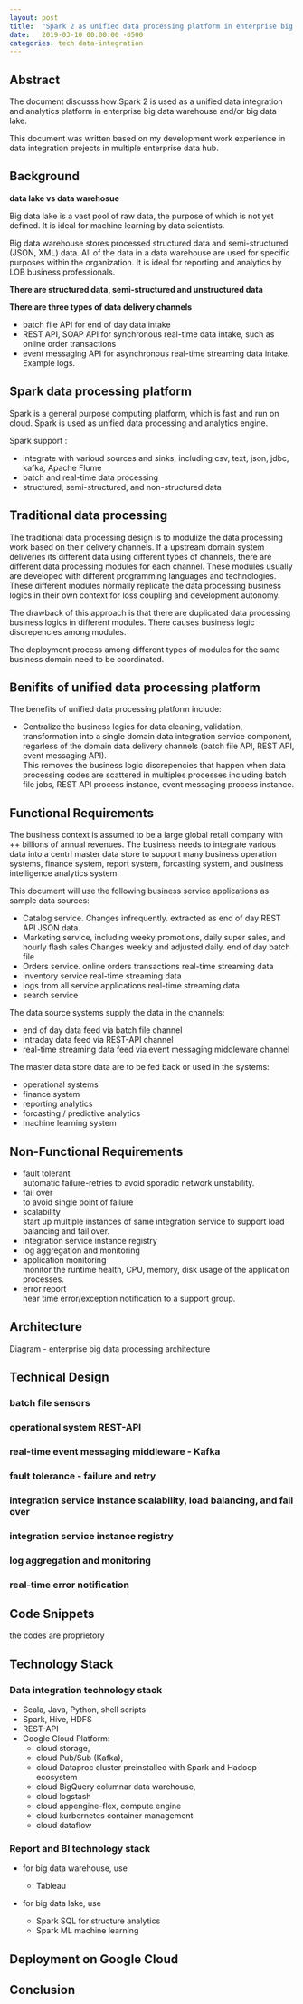 ```yaml
---
layout: post
title:  "Spark 2 as unified data processing platform in enterprise big data hub"
date:   2019-03-10 00:00:00 -0500
categories: tech data-integration
---
```


## Abstract  

The document discusss how Spark 2 is used as a unified data integration and analytics platform in enterprise big data warehouse and/or big data lake.

This document was written based on my development work experience in data integration projects in multiple enterprise data hub. 


## Background

**data lake vs data warehosue**

Big data lake is a vast pool of raw data, the purpose of which is not yet defined. It is ideal for machine learning by data scientists.

Big data warehouse stores processed structured data and semi-structured (JSON, XML) data. All of the data in a data warehouse are used for specific purposes within the organization. It is ideal for reporting and analytics by LOB business professionals.


**There are structured data, semi-structured and unstructured data**

**There are three types of data delivery channels**
- batch file API for end of day data intake
- REST API, SOAP API for synchronous real-time data intake, such as online order transactions
- event messaging API for asynchronous real-time streaming data intake. Example logs. 


## Spark data processing platform  

Spark is a general purpose computing platform, which is fast and run on cloud. Spark is used as unified data processing and analytics engine. 

Spark support :
- integrate with varioud sources and sinks, including csv, text, json, jdbc, kafka, Apache Flume
- batch and real-time data processing
- structured, semi-structured, and non-structured data


## Traditional data processing

The traditional data processing design is to modulize the data processing work based on their delivery channels. If a upstream domain system deliveries its different data using different types of channels, there are different data processing modules for each channel. These modules usually are developed with different programming languages and technologies. These different modules normally replicate the data processing business logics in their own context for loss coupling and development autonomy.

The drawback of this approach is that there are duplicated data processing business logics in different modules. There causes business logic discrepencies among modules.

The deployment process among different types of modules for the same business domain need to be coordinated.


## Benifits of unified data processing platform  

The benefits of unified data processing platform include:

- Centralize the business logics for data cleaning, validation, transformation into a single domain data integration service component, regarless of the domain data delivery channels (batch file API, REST API, event messaging API).   
  This removes the business logic discrepencies that happen when data processing codes are scattered in multiples processes including batch file jobs, REST API process instance, event messaging process instance.


## Functional Requirements

The business context is assumed to be a large global retail company with ++ billions of annual revenues. The business needs to integrate various data into a centrl master data store to support many business operation systems, finance system, report system, forcasting system, and business intelligence analytics system.

This document will use the following business service applications as sample data sources:  

- Catalog service. 
  Changes infrequently. extracted as end of day REST API JSON data.
- Marketing service, including weeky promotions, daily super sales, and hourly flash sales
  Changes weekly and adjusted daily. end of day batch file
- Orders service. online orders transactions
  real-time streaming data
- Inventory service
  real-time streaming data
- logs from all service applications
  real-time streaming data
- search service


The data source systems supply the data in the channels:  
- end of day data feed via batch file channel
- intraday data feed via REST-API channel
- real-time streaming data feed via event messaging middleware channel

The master data store data are to be fed back or used in the systems:
- operational systems
- finance system
- reporting analytics
- forcasting / predictive analytics
- machine learning system


## Non-Functional Requirements

- fault tolerant   
  automatic failure-retries to avoid sporadic network unstability.   
- fail over   
  to avoid single point of failure  
- scalability  
  start up multiple instances of same integration service to support load balancing and fail over.
- integration service instance registry  
- log aggregation and monitoring       
- application monitoring   
  monitor the runtime health, CPU, memory, disk usage of the application processes.    
- error report   
  near time error/exception notification to a support group.   


## Architecture

Diagram - enterprise big data processing architecture


## Technical Design


### batch file sensors
 

### operational system REST-API 


### real-time event messaging middleware - Kafka


### fault tolerance - failure and retry


### integration service instance scalability, load balancing, and fail over


### integration service instance registry 




### log aggregation and monitoring




### real-time error notification


## Code Snippets

the codes are proprietory


## Technology Stack

### Data integration technology stack

- Scala, Java, Python, shell scripts
- Spark, Hive, HDFS
- REST-API
- Google Cloud Platform:
	- cloud storage, 
	- cloud Pub/Sub (Kafka), 
	- cloud Dataproc cluster preinstalled with Spark and Hadoop ecosystem
	- cloud BigQuery columnar data warehouse, 
	- cloud logstash
	- cloud appengine-flex, compute engine
	- cloud kurbernetes container management
	- cloud dataflow 

	
### Report and BI technology stack

- for big data warehouse, use 
	- Tableau
	
- for big data lake, use
	- Spark SQL for structure analytics
	- Spark ML machine learning
	
	
## Deployment on Google Cloud


## Conclusion


